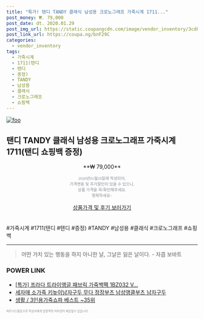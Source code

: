 ```yaml
--- 
title: "특가! 탠디 TANDY 클래식 남성용 크로노그래프 가죽시계 1711..." 
post_money: ₩. 79,000 
post_date: dt. 2020.01.29 
post_img_url: https://static.coupangcdn.com/image/vendor_inventory/3cd8/899fbda9ee089ec06a00c4645b606e8f31da610df5c73e4ed04bcb09cf34.jpg 
post_link_url: https://coupa.ng/bnF29C 
categories: 
  - vendor_inventory 
tags: 
  - 가죽시계 
  - 1711(탠디 
  - 탠디 
  - 증정) 
  - TANDY 
  - 남성용 
  - 클래식 
  - 크로노그래프 
  - 쇼핑백 
--- 
```

[![foo](https://static.coupangcdn.com/image/vendor_inventory/3cd8/899fbda9ee089ec06a00c4645b606e8f31da610df5c73e4ed04bcb09cf34.jpg)](https://coupa.ng/bnF29C) 

## 탠디 TANDY 클래식 남성용 크로노그래프 가죽시계 1711(탠디 쇼핑백 증정) 
<p style="text-align: center;">**₩ 79,000**</p> 
<p style="text-align: center;"><span style="color: #898c8f; font-family: Georgia,Times,serif; font-size: 0.75em;">2020년01월29일에 작성되어, <br>가격변동 및 추가할인이 있을 수 있으니,<br> 상품 가격을 꼭!확인해주세요.<br>행복하세요~</span> 
</p>	 
<div markdown="0" style="text-align: center;"><a href="https://coupa.ng/bnF29C" class="btn btn--success">상품가격 및 후기 보러가기</a></div> 
<br><br> 
  #가죽시계 #1711(탠디 #탠디 #증정) #TANDY #남성용 #클래식 #크로노그래프 #쇼핑백 
<hr> 

> 어떤 가치 있는 행동을 하지 아니한 날, 그날은 잃은 날이다. - 자콥 보바트 


### POWER LINK

* <a href="https://blog.naver.com/an0733/221788100395" target="_blank">[특가] 프라다 트라이앵글 패브릭 가죽백팩 1BZ032 V...</a>
* <a href="https://blog.naver.com/sakai111/221785181999" target="_blank">세자매 소가죽 키높이남자구두 무다 정장부츠 남성앵클부츠 남자구두</a>
* <a href="https://blog.naver.com/santokki14/221785411873" target="_blank">생활 / 3인용가죽쇼파 베스트 ~35위</a>

<span style="color: #898c8f; font-family: Georgia,Times,serif; font-size: 0.55em;">파트너스활동으로 작성자에게 일정액의 커미션이 제공될수 있습니다.</span> 
